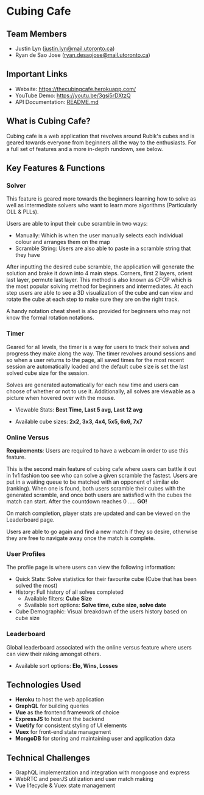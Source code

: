 # Cubing Cafe

## Team Members
- Justin Lyn (justin.lyn@mail.utoronto.ca)
- Ryan de Sao Jose (ryan.desaojose@mail.utoronto.ca)

## Important Links

- Website: https://thecubingcafe.herokuapp.com/
- YouTube Demo: https://youtu.be/3gsi5rDXtzQ
- API Documentation: [README.md](./api_docs)

## What is Cubing Cafe?

Cubing cafe is a web application that revolves around Rubik's cubes and is geared towards everyone from beginners all the way to the enthusiasts. For a full set of features and a more in-depth rundown, see below. 

## Key Features & Functions


### Solver

This feature is geared more towards the beginners learning how to solve as well as intermediate solvers who want to learn more algorithms (Particularly OLL & PLLs).

Users are able to input their cube scramble in two ways:

- Manually: Which is when the user manually selects each individual colour and arranges them on the map
- Scramble String: Users are also able to paste in a scramble string that they have

After inputting the desired cube scramble, the application will generate the solution and brake it down into 4 main steps. Corners, first 2 layers, orient last layer, permute last layer. This method is also known as CFOP which is the most popular solving method for beginners and intermediates. At each step users are able to see a 3D visualization of the cube and can view and rotate the cube at each step to make sure they are on the right track.

A handy notation cheat sheet is also provided for beginners who may not know the formal rotation notations.


### Timer

Geared for all levels, the timer is a way for users to track their solves and progress they make along the way. The timer revolves around sessions and so when a user returns to the page, all saved times for the most recent session are automatically loaded and the default cube size is set the last solved cube size for the session.

Solves are generated automatically for each new time and users can choose of whether or not to use it. Additionally, all solves are viewable as a picture when hovered over with the mouse.

- Viewable Stats: **Best Time, Last 5 avg, Last 12 avg**

- Available cube sizes: **2x2, 3x3, 4x4, 5x5, 6x6, 7x7**


### Online Versus

**Requirements**: Users are required to have a webcam in order to use this feature.

This is the second main feature of cubing cafe where users can battle it out in 1v1 fashion too see who can solve a given scramble the fastest. Users are put in a waiting queue to be matched with an opponent of similar elo (ranking). When one is found, both users scramble their cubes with the generated scramble, and once both users are satisfied with the cubes the match can start. After the countdown reaches 0 ..... **GO!**

On match completion, player stats are updated and can be viewed on the Leaderboard page.

Users are able to go again and find a new match if they so desire, otherwise they are free to navigate away once the match is complete.


### User Profiles

The profile page is where users can view the following information:

- Quick Stats: Solve statistics for their favourite cube (Cube that has been solved the most)
- History: Full history of all solves completed
    - Available filters: **Cube Size**
    - Svailable sort options: **Solve time, cube size, solve date**
- Cube Demographic: Visual breakdown of the users history based on cube size


### Leaderboard

Global leaderboard associated with the online versus feature where users can view their raking amongst others.
- Available sort options: **Elo, Wins, Losses**


## Technologies Used

- **Heroku** to host the web application
- **GraphQL** for building queries
- **Vue** as the frontend framework of choice
- **ExpressJS** to host run the backend
- **Vuetify** for consistent styling of UI elements
- **Vuex** for front-end state management
- **MongoDB** for storing and maintaining user and application data


## Technical Challenges

- GraphQL implementation and integration with mongoose and express
- WebRTC and peerJS utilization and user match making
- Vue lifecycle & Vuex state management

